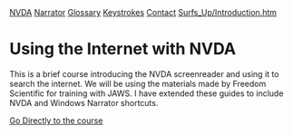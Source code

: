 <nav>
<a href="NVDA Introduction">NVDA</a>
<a href="Windows Narrator Basics">Narrator</a>
<a href="Glossary">Glossary</a>
<a href="Keystrokes">Keystrokes</a>
<a href="Contact Me">Contact</a>
  <a href="Course Materials">Surfs_Up/Introduction.htm</a>
</nav>

# Using the Internet with NVDA

This is a brief course introducing the NVDA screenreader and using it to search the internet. We will be using the materials made by Freedom Scientific for training with JAWS. I have extended these guides to include NVDA and Windows Narrator shortcuts.


[Go Directly to the course]()
